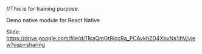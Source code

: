 //This is for training purpose.

Demo native module for React Native

Slide: https://drive.google.com/file/d/11kaQmGtRiccRa_PCAvkhZD4XbvNs1ihV/view?usp=sharing

